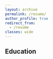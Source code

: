 ```yaml
---
layout: archive
permalink: /resume/
author_profile: true
redirect_from:
  - /resume
classes: wide
---
```


## **Education**
